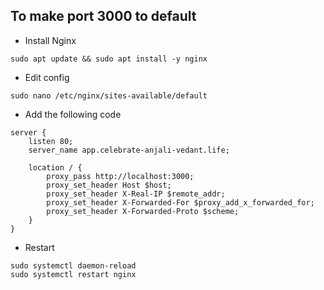 ## To make port 3000 to default
- Install Nginx
```
sudo apt update && sudo apt install -y nginx
```
- Edit config
```
sudo nano /etc/nginx/sites-available/default
```

- Add the following code
```
server {
    listen 80;
    server_name app.celebrate-anjali-vedant.life;

    location / {
        proxy_pass http://localhost:3000;
        proxy_set_header Host $host;
        proxy_set_header X-Real-IP $remote_addr;
        proxy_set_header X-Forwarded-For $proxy_add_x_forwarded_for;
        proxy_set_header X-Forwarded-Proto $scheme;
    }
}

```

- Restart
```
sudo systemctl daemon-reload
sudo systemctl restart nginx
```